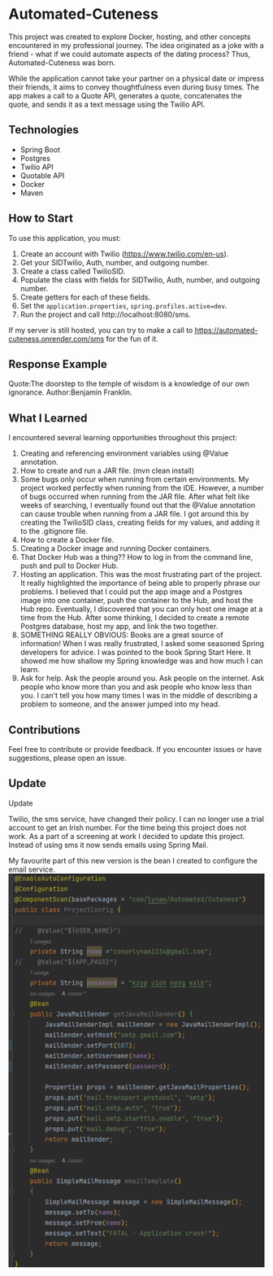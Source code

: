 # Automated-Cuteness
This project was created to explore Docker, hosting, and other concepts encountered in my professional journey. The idea originated as a joke with a friend - what if we could automate aspects of the dating process? Thus, Automated-Cuteness was born.

While the application cannot take your partner on a physical date or impress their friends, it aims to convey thoughtfulness even during busy times. The app makes a call to a Quote API, generates a quote, concatenates the quote, and sends it as a text message using the Twilio API.

## Technologies
- Spring Boot
- Postgres
- Twilio API
- Quotable API
- Docker
- Maven

## How to Start
To use this application, you must:

1. Create an account with Twilio (https://www.twilio.com/en-us).
2. Get your SIDTwilio, Auth, number, and outgoing number.
3. Create a class called TwilioSID.
4. Populate the class with fields for SIDTwilio, Auth, number, and outgoing number.
5. Create getters for each of these fields.
6. Set the `application.properties`, `spring.profiles.active=dev`.
7. Run the project and call http://localhost:8080/sms.

If my server is still hosted, you can try to make a call to https://automated-cuteness.onrender.com/sms for the fun of it.

## Response Example 
Quote:The doorstep to the temple of wisdom is a knowledge of our own ignorance. Author:Benjamin Franklin.

## What I Learned
I encountered several learning opportunities throughout this project:

1. Creating and referencing environment variables using @Value annotation.
2. How to create and run a JAR file. (mvn clean install)
3. Some bugs only occur when running from certain environments. My project worked perfectly when running from the IDE. However, a number of bugs occurred when running from the JAR file. After what felt like weeks of searching, I eventually found out that the @Value annotation can cause trouble when running from a JAR file. I got around this by creating the TwilioSID class, creating fields for my values, and adding it to the .gitignore file.
4. How to create a Docker file.
5. Creating a Docker image and running Docker containers.
6. That Docker Hub was a thing?? How to log in from the command line, push and pull to Docker Hub.
7. Hosting an application. This was the most frustrating part of the project. It really highlighted the importance of being able to properly phrase our problems. I believed that I could put the app image and a Postgres image into one container, push the container to the Hub, and host the Hub repo. Eventually, I discovered that you can only host one image at a time from the Hub. After some thinking, I decided to create a remote Postgres database, host my app, and link the two together.
8. SOMETHING REALLY OBVIOUS: Books are a great source of information! When I was really frustrated, I asked some seasoned Spring developers for advice. I was pointed to the book Spring Start Here. It showed me how shallow my Spring knowledge was and how much I can learn.
9. Ask for help. Ask the people around you. Ask people on the internet. Ask people who know more than you and ask people who know less than you. I can't tell you how many times I was in the middle of describing a problem to someone, and the answer jumped into my head.


## Contributions

Feel free to contribute or provide feedback. If you encounter issues or have suggestions, please open an issue.


## Update
Update

Twilio, the sms service, have changed their policy. I can no longer use a trial account to get an Irish number. 
For the time being this project does not work. As a part of a screening at work I decided to update this project. 
Instead of using sms it now sends emails using Spring Mail.

My favourite part of this new version is the bean I created to configure the email service.
![img_1.png](img_1.png)